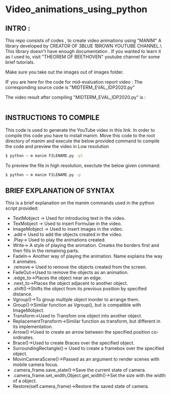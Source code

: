 
# Video_animations_using_python

## INTRO : 
This repo consists of codes , to create video animations using "MANIM" 
A library developed by CREATOR OF 3BLUE 1BROWN YOUTUBE CHANNEL.\\
This library doesn't have enough documentation . If you wanted to learn it as I used to, visit "THEOREM OF BEETHOVEN"  youtube channel for some brief tutorials.



Make sure you take out the images out of images folder.

IF you are here for the code for mid-evaluation report video : 
The corresponding source code is "MIDTERM_EVAL_IDP2020.py"

The video result after compiling "MIDTERM_EVAL_IDP2020.py" is :
```
```


## INSTRUCTIONS TO COMPILE
This code is used to generate the YouTube video in this link. In order to compile this code you have to install manim. Move this code to the root directory of manim and execute the below provided command to compile the code and preview the video in Low resolution
```sh
$ python – m manim FILENAME.py -pl  
```
To preview the file in high resolution, exectute the below given command:
```sh
$ python – m manim FILENAME.py -p  
```

## BRIEF EXPLANATION OF SYNTAX
This is a brief explanation on the manim commands used in the python script provided:
  - TextMobject -> Used for introducing text in the video. 
  - TexMobject -> Used to insert Formulae in the video.
  - ImageMobject -> Used to insert Images in the video.
  - .add-> Used to add the objects created in the video.
  - .Play-> Used to play the animations created.
  - Write-> A style of playing the animation. Creates the borders first and then fills in the remaining parts.
  - FadeIn-> Another way of playing the animation. Name explains the way it animates.
  - .remove-> Used to remove the objects created from the screen.
  - FadeOut->Used to remove the objects as an animation.
  - .edge_to->Places the object near an edge.
  -	.next_to->Places the object adjacent to another object.
  -	.shift()->Shifts the object from its previous position by specified distance.
  -	Vgroup()->To group multiple object inorder to arrange them.
  -	Group()->Similar function as Vgroup(), but is compatible with ImageMobject.
  -	Transform->Used to Transfom one object into another object.
  -	ReplacementTransform->Similar function as transform, but different in its implementation.
  -	Arrow()->Used to create an arrow between the specified position co-ordinates.
  -	Brace()->Used to create Braces over the specified object.
  -	SurroundingRectangle()-> Used to create a framebox over the specified object.
  -	MovinCameraScene()->Passed as an argument to render scenes with mobile camera focus.
  -	.camera_frame.save_state()->Save the current state of camera.
  -	.camera_frame.set_width,Object.get_width()->Set the size with the width of a object.
  -	Restore(self.camera_frame)->Restore the saved state of camera.

